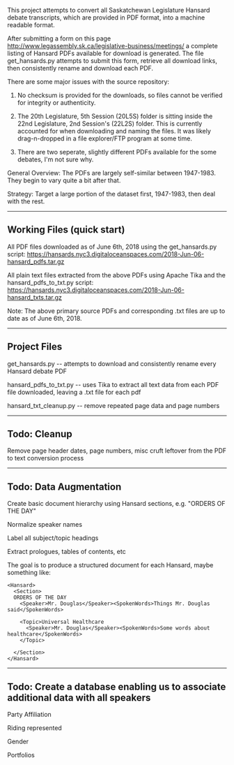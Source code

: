 This project attempts to convert all Saskatchewan Legislature Hansard debate transcripts, which are provided in PDF format, into a machine readable format.

After submitting a form on this page http://www.legassembly.sk.ca/legislative-business/meetings/ a complete listing of Hansard PDFs available for download is generated.  The file get_hansards.py attempts to submit this form, retrieve all download links, then consistently rename and download each PDF.

There are some major issues with the source repository:

1)  No checksum is provided for the downloads, so files cannot be verified for integrity or authenticity.

2)  The 20th Legislature, 5th Session (20L5S) folder is sitting inside the 22nd Legislature, 2nd Session's (22L2S) folder.  This is currently accounted for when downloading and naming the files.  It was likely drag-n-dropped in a file explorer/FTP program at some time.

3)  There are two seperate, slightly different PDFs available for the some debates, I'm not sure why.

General Overview:
The PDFs are largely self-similar between 1947-1983.  They begin to vary quite a bit after that.

Strategy:
Target a large portion of the dataset first, 1947-1983, then deal with the rest.

---
Working Files (quick start)
---
All PDF files downloaded as of June 6th, 2018 using the get_hansards.py script:
https://hansards.nyc3.digitaloceanspaces.com/2018-Jun-06-hansard_pdfs.tar.gz

All plain text files extracted from the above PDFs using Apache Tika and the hansard_pdfs_to_txt.py script:
https://hansards.nyc3.digitaloceanspaces.com/2018-Jun-06-hansard_txts.tar.gz


Note:  The above primary source PDFs and corresponding .txt files are up to date as of June 6th, 2018.


---
Project Files
---
get_hansards.py -- attempts to download and consistently rename every Hansard debate PDF

hansard_pdfs_to_txt.py -- uses Tika to extract all text data from each PDF file downloaded, leaving a .txt file for each pdf

hansard_txt_cleanup.py -- remove repeated page data and page numbers

---
Todo: Cleanup
---
Remove page header dates, page numbers, misc cruft leftover from the PDF to text conversion process

---
Todo: Data Augmentation
---
Create basic document hierarchy using Hansard sections, e.g. "ORDERS OF THE DAY"

Normalize speaker names

Label all subject/topic headings

Extract prologues, tables of contents, etc

The goal is to produce a structured document for each Hansard, maybe something like:
```
<Hansard>
  <Section>
  ORDERS OF THE DAY
    <Speaker>Mr. Douglas</Speaker><SpokenWords>Things Mr. Douglas said</SpokenWords>

    <Topic>Universal Healthcare
      <Speaker>Mr. Douglas</Speaker><SpokenWords>Some words about healthcare</SpokenWords>
    </Topic>

  </Section>
</Hansard>
```
    
  


---
Todo: Create a database enabling us to associate additional data with all speakers
---
Party Affiliation

Riding represented

Gender

Portfolios
